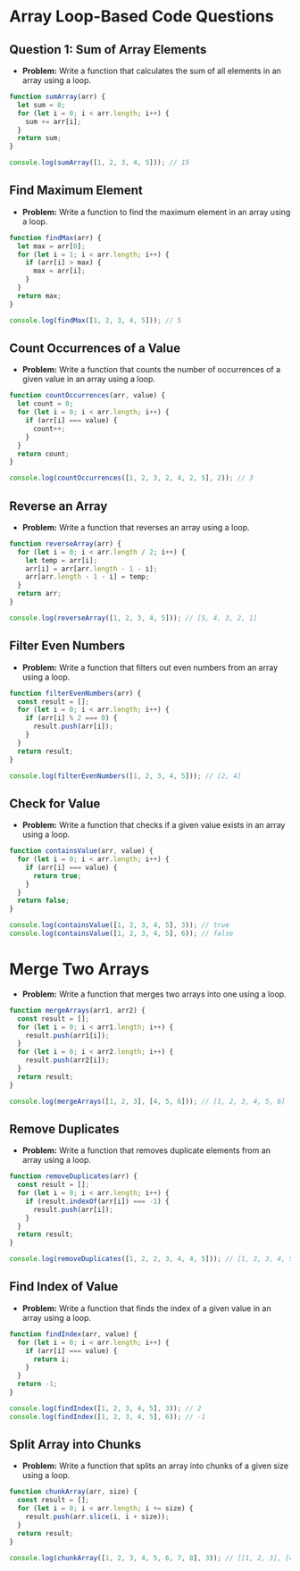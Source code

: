# Array Loop-Based Code Questions

## Question 1: Sum of Array Elements

- **Problem:** Write a function that calculates the sum of all elements in an array using a loop.

```javascript
function sumArray(arr) {
  let sum = 0;
  for (let i = 0; i < arr.length; i++) {
    sum += arr[i];
  }
  return sum;
}

console.log(sumArray([1, 2, 3, 4, 5])); // 15
```

## Find Maximum Element

- **Problem:** Write a function to find the maximum element in an array using a loop.

```javascript
function findMax(arr) {
  let max = arr[0];
  for (let i = 1; i < arr.length; i++) {
    if (arr[i] > max) {
      max = arr[i];
    }
  }
  return max;
}

console.log(findMax([1, 2, 3, 4, 5])); // 5
```

## Count Occurrences of a Value

- **Problem:** Write a function that counts the number of occurrences of a given value in an array using a loop.

```javascript
function countOccurrences(arr, value) {
  let count = 0;
  for (let i = 0; i < arr.length; i++) {
    if (arr[i] === value) {
      count++;
    }
  }
  return count;
}

console.log(countOccurrences([1, 2, 3, 2, 4, 2, 5], 2)); // 3
```

## Reverse an Array

- **Problem:** Write a function that reverses an array using a loop.

```javascript
function reverseArray(arr) {
  for (let i = 0; i < arr.length / 2; i++) {
    let temp = arr[i];
    arr[i] = arr[arr.length - 1 - i];
    arr[arr.length - 1 - i] = temp;
  }
  return arr;
}

console.log(reverseArray([1, 2, 3, 4, 5])); // [5, 4, 3, 2, 1]
```

## Filter Even Numbers

- **Problem:** Write a function that filters out even numbers from an array using a loop.

```javascript
function filterEvenNumbers(arr) {
  const result = [];
  for (let i = 0; i < arr.length; i++) {
    if (arr[i] % 2 === 0) {
      result.push(arr[i]);
    }
  }
  return result;
}

console.log(filterEvenNumbers([1, 2, 3, 4, 5])); // [2, 4]
```

## Check for Value

- **Problem:** Write a function that checks if a given value exists in an array using a loop.

```javascript
function containsValue(arr, value) {
  for (let i = 0; i < arr.length; i++) {
    if (arr[i] === value) {
      return true;
    }
  }
  return false;
}

console.log(containsValue([1, 2, 3, 4, 5], 3)); // true
console.log(containsValue([1, 2, 3, 4, 5], 6)); // false
```

# Merge Two Arrays

- **Problem:** Write a function that merges two arrays into one using a loop.

```javascript
function mergeArrays(arr1, arr2) {
  const result = [];
  for (let i = 0; i < arr1.length; i++) {
    result.push(arr1[i]);
  }
  for (let i = 0; i < arr2.length; i++) {
    result.push(arr2[i]);
  }
  return result;
}

console.log(mergeArrays([1, 2, 3], [4, 5, 6])); // [1, 2, 3, 4, 5, 6]
```

## Remove Duplicates

- **Problem:** Write a function that removes duplicate elements from an array using a loop.

```javascript
function removeDuplicates(arr) {
  const result = [];
  for (let i = 0; i < arr.length; i++) {
    if (result.indexOf(arr[i]) === -1) {
      result.push(arr[i]);
    }
  }
  return result;
}

console.log(removeDuplicates([1, 2, 2, 3, 4, 4, 5])); // [1, 2, 3, 4, 5]
```

## Find Index of Value

- **Problem:** Write a function that finds the index of a given value in an array using a loop.

```javascript
function findIndex(arr, value) {
  for (let i = 0; i < arr.length; i++) {
    if (arr[i] === value) {
      return i;
    }
  }
  return -1;
}

console.log(findIndex([1, 2, 3, 4, 5], 3)); // 2
console.log(findIndex([1, 2, 3, 4, 5], 6)); // -1
```

## Split Array into Chunks

- **Problem:** Write a function that splits an array into chunks of a given size using a loop.

```javascript
function chunkArray(arr, size) {
  const result = [];
  for (let i = 0; i < arr.length; i += size) {
    result.push(arr.slice(i, i + size));
  }
  return result;
}

console.log(chunkArray([1, 2, 3, 4, 5, 6, 7, 8], 3)); // [[1, 2, 3], [4, 5, 6], [7, 8]]
```
